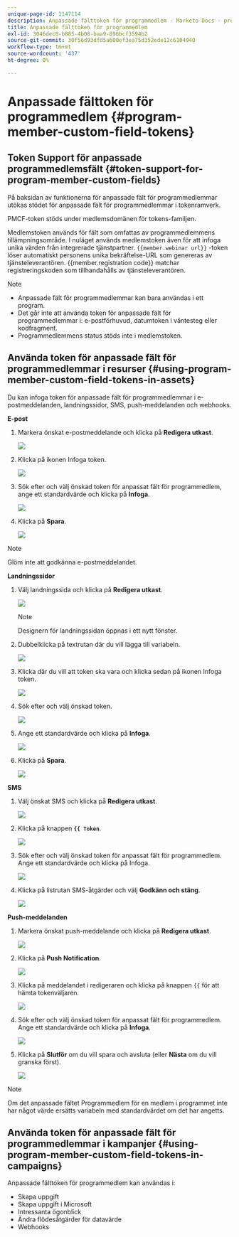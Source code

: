 ```yaml
---
unique-page-id: 1147114
description: Anpassade fälttoken för programmedlem - Marketo Docs - produktdokumentation
title: Anpassade fälttoken för programmedlem
exl-id: 3046dec8-b885-4b08-baa9-896bcf3594b2
source-git-commit: 30f56d93dfd5a600ef3ea75d352ede12c6104940
workflow-type: tm+mt
source-wordcount: '437'
ht-degree: 0%

---
```


# Anpassade fälttoken för programmedlem {#program-member-custom-field-tokens}

## Token Support för anpassade programmedlemsfält {#token-support-for-program-member-custom-fields}

På baksidan av funktionerna för anpassade fält för programmedlemmar utökas stödet för anpassade fält för programmedlemmar i tokenramverk.

PMCF-token stöds under medlemsdomänen för tokens-familjen.

Medlemstoken används för fält som omfattas av programmedlemmens tillämpningsområde. I nuläget används medlemstoken även för att infoga unika värden från integrerade tjänstpartner. `{{member.webinar url}}` -token löser automatiskt personens unika bekräftelse-URL som genereras av tjänsteleverantören. {{member.registration code}} matchar registreringskoden som tillhandahålls av tjänsteleverantören.

>[!NOTE]
>
>* Anpassade fält för programmedlemmar kan bara användas i ett program.
>* Det går inte att använda token för anpassade fält för programmedlemmar i: e-postförhuvud, datumtoken i väntesteg eller kodfragment.
>* Programmedlemmens status stöds inte i medlemstoken.


## Använda token för anpassade fält för programmedlemmar i resurser {#using-program-member-custom-field-tokens-in-assets}

Du kan infoga token för anpassade fält för programmedlemmar i e-postmeddelanden, landningssidor, SMS, push-meddelanden och webhooks.

**E-post**

1. Markera önskat e-postmeddelande och klicka på **Redigera utkast**.

   ![](assets/program-member-custom-field-tokens-1.png)

1. Klicka på ikonen Infoga token.

   ![](assets/program-member-custom-field-tokens-2.png)

1. Sök efter och välj önskad token för anpassat fält för programmedlem, ange ett standardvärde och klicka på **Infoga**.

   ![](assets/program-member-custom-field-tokens-3.png)

1. Klicka på **Spara**.

   ![](assets/program-member-custom-field-tokens-4.png)

>[!NOTE]
>
>Glöm inte att godkänna e-postmeddelandet.

**Landningssidor**

1. Välj landningssida och klicka på **Redigera utkast**.

   ![](assets/program-member-custom-field-tokens-5.png)

   >[!NOTE]
   >
   >Designern för landningssidan öppnas i ett nytt fönster.

1. Dubbelklicka på textrutan där du vill lägga till variabeln.

   ![](assets/program-member-custom-field-tokens-6.png)

1. Klicka där du vill att token ska vara och klicka sedan på ikonen Infoga token.

   ![](assets/program-member-custom-field-tokens-7.png)

1. Sök efter och välj önskad token.

   ![](assets/program-member-custom-field-tokens-8.png)

1. Ange ett standardvärde och klicka på **Infoga**.

   ![](assets/program-member-custom-field-tokens-9.png)

1. Klicka på **Spara**.

   ![](assets/program-member-custom-field-tokens-10.png)

**SMS**

1. Välj önskat SMS och klicka på **Redigera utkast**.

   ![](assets/program-member-custom-field-tokens-11.png)

1. Klicka på knappen **`{{ Token`**.

   ![](assets/program-member-custom-field-tokens-12.png)

1. Sök efter och välj önskad token för anpassat fält för programmedlem. Ange ett standardvärde och klicka på Infoga.

   ![](assets/program-member-custom-field-tokens-13.png)

1. Klicka på listrutan SMS-åtgärder och välj **Godkänn och stäng**.

   ![](assets/program-member-custom-field-tokens-14.png)

**Push-meddelanden**

1. Markera önskat push-meddelande och klicka på **Redigera utkast**.

   ![](assets/program-member-custom-field-tokens-15.png)

1. Klicka på **Push Notification**.

   ![](assets/program-member-custom-field-tokens-16.png)

1. Klicka på meddelandet i redigeraren och klicka på knappen `{{` för att hämta tokenväljaren.

   ![](assets/program-member-custom-field-tokens-17.png)

1. Sök efter och välj önskad token för anpassat fält för programmedlem. Ange ett standardvärde och klicka på **Infoga**.

   ![](assets/program-member-custom-field-tokens-18.png)

1. Klicka på **Slutför** om du vill spara och avsluta (eller **Nästa** om du vill granska först).

   ![](assets/program-member-custom-field-tokens-19.png)

>[!NOTE]
>
>Om det anpassade fältet Programmedlem för en medlem i programmet inte har något värde ersätts variabeln med standardvärdet om det har angetts.

## Använda token för anpassade fält för programmedlemmar i kampanjer {#using-program-member-custom-field-tokens-in-campaigns}

Anpassade fälttoken för programmedlem kan användas i:

* Skapa uppgift
* Skapa uppgift i Microsoft
* Intressanta ögonblick
* Ändra flödesåtgärder för datavärde
* Webhooks
